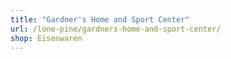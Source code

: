 ```yaml
---
title: "Gardner's Home and Sport Center"
url: /lone-pine/gardners-home-and-sport-center/
shop: Eisenwaren
---
```


